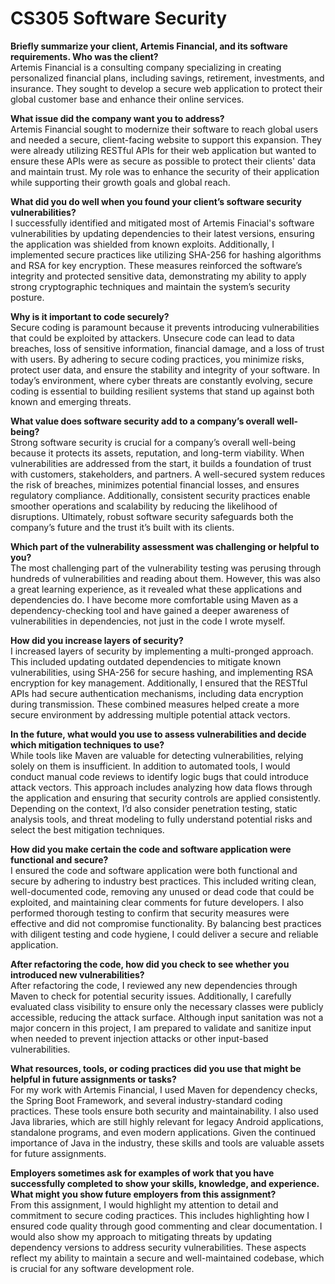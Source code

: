 # CS305 Software Security

**Briefly summarize your client, Artemis Financial, and its software requirements. Who was the client?**<br>
Artemis Financial is a consulting company specializing in creating personalized financial plans, including savings, retirement, investments, and insurance. They sought to develop a secure web application to protect their global customer base and enhance their online services. 

**What issue did the company want you to address?**<br>
Artemis Financial sought to modernize their software to reach global users and needed a secure, client-facing website to support this expansion. They were already utilizing RESTful APIs for their web application but wanted to ensure these APIs were as secure as possible to protect their clients' data and maintain trust. My role was to enhance the security of their application while supporting their growth goals and global reach. 

**What did you do well when you found your client’s software security vulnerabilities?**<br>
I successfully identified and mitigated most of Artemis Finacial's software vulnerabilities by updating dependencies to their latest versions, ensuring the application was shielded from known exploits. Additionally, I implemented secure practices like utilizing SHA-256 for hashing algorithms and RSA for key encryption. These measures reinforced the software’s integrity and protected sensitive data, demonstrating my ability to apply strong cryptographic techniques and maintain the system’s security posture.

**Why is it important to code securely?**<br>
Secure coding is paramount because it prevents introducing vulnerabilities that could be exploited by attackers. Unsecure code can lead to data breaches, loss of sensitive information, financial damage, and a loss of trust with users. By adhering to secure coding practices, you minimize risks, protect user data, and ensure the stability and integrity of your software. In today’s environment, where cyber threats are constantly evolving, secure coding is essential to building resilient systems that stand up against both known and emerging threats. 

**What value does software security add to a company’s overall well-being?**<br>
Strong software security is crucial for a company’s overall well-being because it protects its assets, reputation, and long-term viability. When vulnerabilities are addressed from the start, it builds a foundation of trust with customers, stakeholders, and partners. A well-secured system reduces the risk of breaches, minimizes potential financial losses, and ensures regulatory compliance. Additionally, consistent security practices enable smoother operations and scalability by reducing the likelihood of disruptions. Ultimately, robust software security safeguards both the company’s future and the trust it’s built with its clients. 

**Which part of the vulnerability assessment was challenging or helpful to you?**<br>
The most challenging part of the vulnerability testing was perusing through hundreds of vulnerabilities and reading about them. However, this was also a great learning experience, as it revealed what these applications and dependencies do. I have become more comfortable using Maven as a dependency-checking tool and have gained a deeper awareness of vulnerabilities in dependencies, not just in the code I wrote myself. 

**How did you increase layers of security?**<br>
I increased layers of security by implementing a multi-pronged approach. This included updating outdated dependencies to mitigate known vulnerabilities, using SHA-256 for secure hashing, and implementing RSA encryption for key management. Additionally, I ensured that the RESTful APIs had secure authentication mechanisms, including data encryption during transmission. These combined measures helped create a more secure environment by addressing multiple potential attack vectors. 

**In the future, what would you use to assess vulnerabilities and decide which mitigation techniques to use?**<br>
While tools like Maven are valuable for detecting vulnerabilities, relying solely on them is insufficient. In addition to automated tools, I would conduct manual code reviews to identify logic bugs that could introduce attack vectors. This approach includes analyzing how data flows through the application and ensuring that security controls are applied consistently. Depending on the context, I’d also consider penetration testing, static analysis tools, and threat modeling to fully understand potential risks and select the best mitigation techniques. 

**How did you make certain the code and software application were functional and secure?**<br>
I ensured the code and software application were both functional and secure by adhering to industry best practices. This included writing clean, well-documented code, removing any unused or dead code that could be exploited, and maintaining clear comments for future developers. I also performed thorough testing to confirm that security measures were effective and did not compromise functionality. By balancing best practices with diligent testing and code hygiene, I could deliver a secure and reliable application. 

**After refactoring the code, how did you check to see whether you introduced new vulnerabilities?**<br>
After refactoring the code, I reviewed any new dependencies through Maven to check for potential security issues. Additionally, I carefully evaluated class visibility to ensure only the necessary classes were publicly accessible, reducing the attack surface. Although input sanitation was not a major concern in this project, I am prepared to validate and sanitize input when needed to prevent injection attacks or other input-based vulnerabilities.

**What resources, tools, or coding practices did you use that might be helpful in future assignments or tasks?**<br>
For my work with Artemis Financial, I used Maven for dependency checks, the Spring Boot Framework, and several industry-standard coding practices. These tools ensure both security and maintainability. I also used Java libraries, which are still highly relevant for legacy Android applications, standalone programs, and even modern applications. Given the continued importance of Java in the industry, these skills and tools are valuable assets for future assignments. 

**Employers sometimes ask for examples of work that you have successfully completed to show your skills, knowledge, and experience. What might you show future employers from this assignment?**<br>
From this assignment, I would highlight my attention to detail and commitment to secure coding practices. This includes highlighting how I ensured code quality through good commenting and clear documentation. I would also show my approach to mitigating threats by updating dependency versions to address security vulnerabilities. These aspects reflect my ability to maintain a secure and well-maintained codebase, which is crucial for any software development role. 

 
